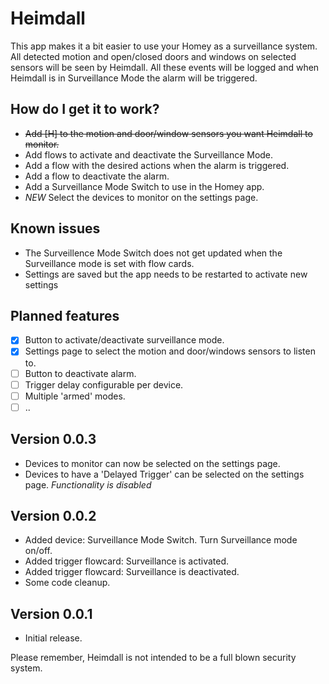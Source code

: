 # Heimdall

This app makes it a bit easier to use your Homey as a surveillance system.
All detected motion and open/closed doors and windows on selected sensors will be seen by Heimdall. All these events will be logged and when Heimdall is in Surveillance Mode the alarm will be triggered.

## How do I get it to work?
* ~~Add [H] to the motion and door/window sensors you want Heimdall to monitor.~~
* Add flows to activate and deactivate the Surveillance Mode.
* Add a flow with the desired actions when the alarm is triggered.
* Add a flow to deactivate the alarm.
* Add a Surveillance Mode Switch to use in the Homey app.
* *NEW* Select the devices to monitor on the settings page.

## Known issues
* The Surveillence Mode Switch does not get updated when the Surveillance mode is set with flow cards.
* Settings are saved but the app needs to be restarted to activate new settings

## Planned features
- [X] Button to activate/deactivate surveillance mode.
- [X] Settings page to select the motion and door/windows sensors to listen to.
- [ ] Button to deactivate alarm.
- [ ] Trigger delay configurable per device.
- [ ] Multiple 'armed' modes.
- [ ] ..

## Version 0.0.3
* Devices to monitor can now be selected on the settings page.
* Devices to have a 'Delayed Trigger' can be selected on the settings page. *Functionality is disabled*

## Version 0.0.2
* Added device: Surveillance Mode Switch. Turn Surveillance mode on/off.
* Added trigger flowcard: Surveillance is activated.
* Added trigger flowcard: Surveillance is deactivated.
* Some code cleanup. 

## Version 0.0.1
* Initial release.

Please remember, Heimdall is not intended to be a full blown security system.